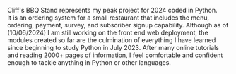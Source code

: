 Cliff's BBQ Stand represents my peak project for 2024 coded in Python.  
It is an ordering system for a small restaurant that includes the menu, 
ordering, payment, survey, and subscriber signup capability. Although 
as of (10/06/2024) I am still working on the front end web deployment,
the modules created so far are the culmination of everything I have 
learned since beginning to study Python in July 2023. After many online
tutorials and reading 2000+ pages of information, I feel comfortable 
and confident enough to tackle anything in Python or other languages.

